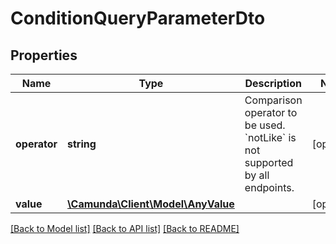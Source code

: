# ConditionQueryParameterDto

## Properties
Name | Type | Description | Notes
------------ | ------------- | ------------- | -------------
**operator** | **string** | Comparison operator to be used. &#x60;notLike&#x60; is not supported by all endpoints. | [optional] 
**value** | [**\Camunda\Client\Model\AnyValue**](AnyValue.md) |  | [optional] 

[[Back to Model list]](../../README.md#documentation-for-models) [[Back to API list]](../../README.md#documentation-for-api-endpoints) [[Back to README]](../../README.md)


